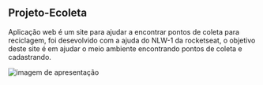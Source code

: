 <h2>Projeto-Ecoleta</h2>

<p>Aplicação web é um site para ajudar a encontrar pontos de coleta para reciclagem, foi desevolvido com a ajuda do NLW-1 da rocketseat, o objetivo deste site é em ajudar o meio ambiente encontrando pontos de coleta e cadastrando.</p>

<img src="https://user-images.githubusercontent.com/38081852/84095189-04178580-a9d5-11ea-9496-9ec6f6a282e5.png" alt="imagem de apresentação">

